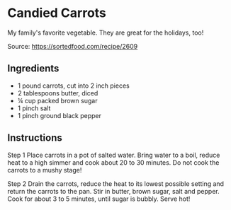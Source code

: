 # Candied Carrots

My family's favorite vegetable. They are great for the holidays, too!

Source: https://sortedfood.com/recipe/2609

## Ingredients

- 1 pound carrots, cut into 2 inch pieces
- 2 tablespoons butter, diced
- ¼ cup packed brown sugar
- 1 pinch salt
- 1 pinch ground black pepper

## Instructions

Step 1
Place carrots in a pot of salted water. Bring water to a boil, reduce heat to a high simmer and cook about 20 to 30 minutes. Do not cook the carrots to a mushy stage!

Step 2
Drain the carrots, reduce the heat to its lowest possible setting and return the carrots to the pan. Stir in butter, brown sugar, salt and pepper. Cook for about 3 to 5 minutes, until sugar is bubbly. Serve hot!
